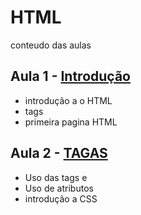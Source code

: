 # HTML
conteudo das aulas

## Aula 1 - [Introdução](https://github.com/MAGALI-PROF-UX-UI/HTML/tree/main/aula1)
- introdução a o HTML
- tags
- primeira pagina HTML

## Aula 2 - [TAGAS](https://github.com/MAGALI-PROF-UX-UI/HTML/tree/main/Aula2)
- Uso das tags <a> e <img>
- Uso de atributos
- introdução a CSS
  
